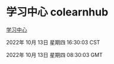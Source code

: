 # 学习中心 colearnhub
[学习中心](http://27.19.33.125:56308/colearnhub/)

2022年 10月 13日 星期四 16:30:03 CST

2022年 10月 13日 星期四 08:30:03 GMT
